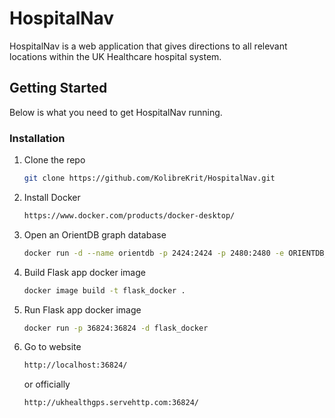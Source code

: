 # HospitalNav

HospitalNav is a web application that gives directions to all relevant locations within the UK Healthcare hospital system.

## Getting Started

Below is what you need to get HospitalNav running.


### Installation


1. Clone the repo
   ```sh
   git clone https://github.com/KolibreKrit/HospitalNav.git
   ```
   
2. Install Docker
   ```sh
   https://www.docker.com/products/docker-desktop/
   ```

3. Open an OrientDB graph database
   ```sh
   docker run -d --name orientdb -p 2424:2424 -p 2480:2480 -e ORIENTDB_ROOT_PASSWORD=rootpwd orientdb:2.2
   ```
   
4. Build Flask app docker image
   ```sh
   docker image build -t flask_docker .
   ```
   
5. Run Flask app docker image
   ```sh
   docker run -p 36824:36824 -d flask_docker
   ```
   
6. Go to website
   ```sh
   http://localhost:36824/
   ```
   
   or officially
   
   ```sh
   http://ukhealthgps.servehttp.com:36824/
   ```
